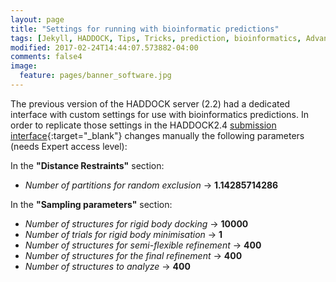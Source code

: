```yaml
---
layout: page
title: "Settings for running with bioinformatic predictions"
tags: [Jekyll, HADDOCK, Tips, Tricks, prediction, bioinformatics, Advanced, Docking, Simulation, Computational Biology, Modelling, Protein Structure]
modified: 2017-02-24T14:44:07.573882-04:00
comments: false4
image:
  feature: pages/banner_software.jpg
---
```


The previous version of the HADDOCK server (2.2) had a dedicated interface with custom settings for use with bioinformatics predictions. In order to replicate those settings in the HADDOCK2.4 [submission interface](https://wenmr.science.uu.nl/haddock2.4/submit/1){:target="_blank"} changes manually the following parameters (needs Expert access level):

In the **"Distance Restraints"** section:

* _Number of partitions for random exclusion_ → **1.14285714286**

In the **"Sampling parameters"** section:

* _Number of structures for rigid body docking_ → **10000**
* _Number of trials for rigid body minimisation_ → **1**
* _Number of structures for semi-flexible refinement_ → **400**
* _Number of structures for the final refinement_ → **400**
* _Number of structures to analyze_ -> **400**

